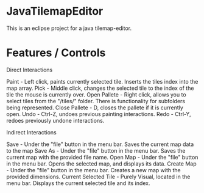 # JavaTilemapEditor
This is an eclipse project for a java tilemap-editor.


# Features / Controls

Direct Interactions

Paint - Left click, paints currently selected tile. Inserts the tiles index into the map array.
Pick - Middle click, changes the selected tile to the index of the tile the mouse is currently over.
Open Pallete - Right click, allows you to select tiles from the "/tiles/" folder. There is functionality for subfolders being represented.
Close Pallete - D, closes the pallete if it is currently open.
Undo - Ctrl-Z, undoes previous painting interactions.
Redo - Ctrl-Y, redoes previously undone interactions.

Indirect Interactions

Save - Under the "file" button in the menu bar. Saves the current map data to the map
Save As - Under the "file" button in the menu bar. Saves the current map with the provided file name.
Open Map - Under the "file" button in the menu bar. Opens the selected map, and displays its data.
Create Map - Under the "file" button in the menu bar. Creates a new map with the provided dimensions.
Current Selected Tile - Purely Visual, located in the menu bar. Displays the current selected tile and its index.
